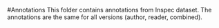 #Annotations
This folder contains annotations from Inspec dataset. The annotations are the same for all versions (author, reader, combined).